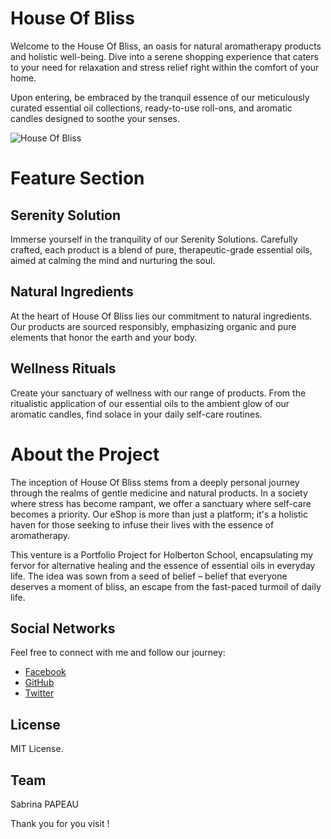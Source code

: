 # House Of Bliss


Welcome to the House Of Bliss, an oasis for natural aromatherapy products and holistic well-being. Dive into a serene shopping experience that caters to your need for relaxation and stress relief right within the comfort of your home.

Upon entering, be embraced by the tranquil essence of our meticulously curated essential oil collections, ready-to-use roll-ons, and aromatic candles designed to soothe your senses.

![House Of Bliss](https://zupimages.net/up/24/06/1e99.png)

# Feature Section

##  Serenity Solution
Immerse yourself in the tranquility of our Serenity Solutions. Carefully crafted, each product is a blend of pure, therapeutic-grade essential oils, aimed at calming the mind and nurturing the soul.

## Natural Ingredients
At the heart of House Of Bliss lies our commitment to natural ingredients. Our products are sourced responsibly, emphasizing organic and pure elements that honor the earth and your body.

## Wellness Rituals
Create your sanctuary of wellness with our range of products. From the ritualistic application of our essential oils to the ambient glow of our aromatic candles, find solace in your daily self-care routines.

# About the Project

The inception of House Of Bliss stems from a deeply personal journey through the realms of gentle medicine and natural products. In a society where stress has become rampant, we offer a sanctuary where self-care becomes a priority. Our eShop is more than just a platform; it's a holistic haven for those seeking to infuse their lives with the essence of aromatherapy.

This venture is a Portfolio Project for Holberton School, encapsulating my fervor for alternative healing and the essence of essential oils in everyday life. The idea was sown from a seed of belief – belief that everyone deserves a moment of bliss, an escape from the fast-paced turmoil of daily life.

## Social Networks
Feel free to connect with me and follow our journey:
- [Facebook](https://www.facebook.com/profile.php?id=61553967928400)
- [GitHub](https://github.com/Holbiwan/House-of-Bliss_eShop.git)
- [Twitter](@Holbiwan_Place)


## License
MIT License.

## Team 
Sabrina PAPEAU

Thank you for you visit !


